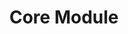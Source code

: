 ---
title: "Core Module"
weight: 2
type: docs
description: >
  Guided introduction to modding basics.
---